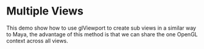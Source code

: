# Multiple Views
This demo show how to use glViewport to create sub views in a similar way to Maya, the advantage of this method is that we can
share the one OpenGL context across all views.
